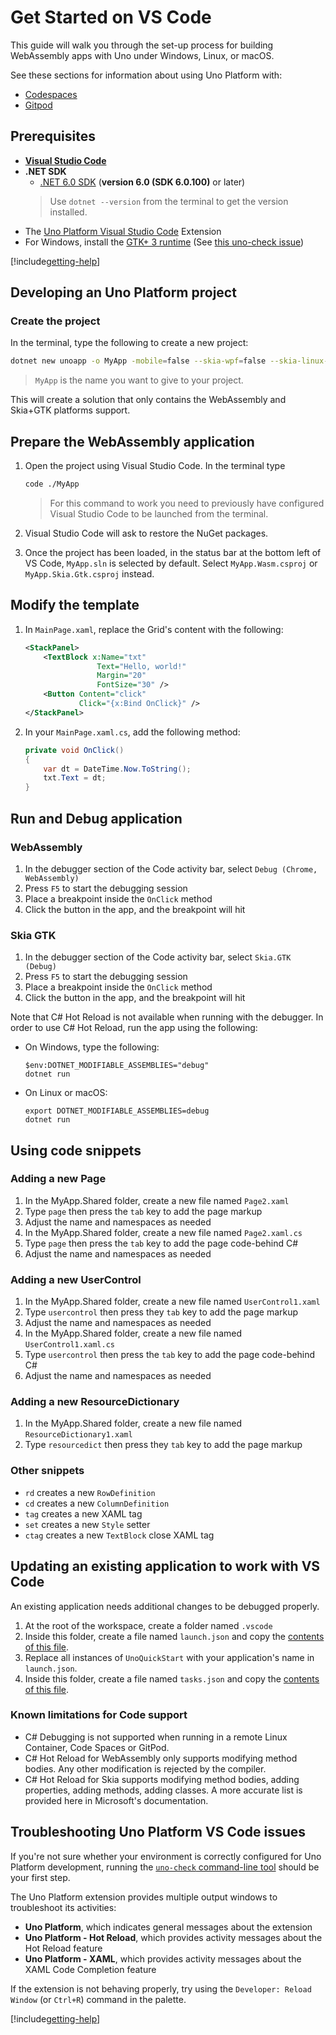 # Get Started on VS Code

This guide will walk you through the set-up process for building WebAssembly apps with Uno under Windows, Linux, or macOS.

See these sections for information about using Uno Platform with:
- [Codespaces](features/working-with-codespaces.md)
- [Gitpod](features/working-with-gitpod.md)

## Prerequisites

* [**Visual Studio Code**](https://code.visualstudio.com/)
* **.NET SDK**
    * [.NET 6.0 SDK](https://dotnet.microsoft.com/download/dotnet-core/5.0) (**version 6.0 (SDK 6.0.100)** or later)
    > Use `dotnet --version` from the terminal to get the version installed.
* The [Uno Platform Visual Studio Code](https://marketplace.visualstudio.com/items?itemName=unoplatform.vscode) Extension
* For Windows, install the [GTK+ 3 runtime](https://github.com/tschoonj/GTK-for-Windows-Runtime-Environment-Installer/releases) (See [this uno-check issue](https://github.com/unoplatform/uno.check/issues/12))

[!include[getting-help](use-uno-check-inline.md)]

## Developing an Uno Platform project

### Create the project

In the terminal, type the following to create a new project:

```bash
dotnet new unoapp -o MyApp -mobile=false --skia-wpf=false --skia-linux-fb=false --vscode
```

> `MyApp` is the name you want to give to your project.

This will create a solution that only contains the WebAssembly and Skia+GTK platforms support.

## Prepare the WebAssembly application

1. Open the project using Visual Studio Code. In the terminal type

    ```bash
    code ./MyApp
    ```

    > For this command to work you need to previously have configured Visual Studio Code to be launched from the terminal.

1. Visual Studio Code will ask to restore the NuGet packages.
1. Once the project has been loaded, in the status bar at the bottom left of VS Code, `MyApp.sln` is selected by default. Select `MyApp.Wasm.csproj` or `MyApp.Skia.Gtk.csproj` instead.

## Modify the template

1. In `MainPage.xaml`, replace the Grid's content with the following:

    ```xml
    <StackPanel>
        <TextBlock x:Name="txt"
                    Text="Hello, world!"
                    Margin="20"
                    FontSize="30" />
        <Button Content="click"
                Click="{x:Bind OnClick}" />
    </StackPanel>
    ```

2. In your `MainPage.xaml.cs`, add the following method:

    ```csharp
    private void OnClick()
    {
        var dt = DateTime.Now.ToString();
        txt.Text = dt;
    }
    ```

## Run and Debug application

### WebAssembly
1. In the debugger section of the Code activity bar, select `Debug (Chrome, WebAssembly)`
1. Press `F5` to start the debugging session
1. Place a breakpoint inside the `OnClick` method
1. Click the button in the app, and the breakpoint will hit

### Skia GTK
1. In the debugger section of the Code activity bar, select `Skia.GTK (Debug)`
1. Press `F5` to start the debugging session
1. Place a breakpoint inside the `OnClick` method
1. Click the button in the app, and the breakpoint will hit

Note that C# Hot Reload is not available when running with the debugger. In order to use C# Hot Reload, run the app using the following:
- On Windows, type the following:
    ```
    $env:DOTNET_MODIFIABLE_ASSEMBLIES="debug"
    dotnet run
    ```
- On Linux or macOS:
    ```
    export DOTNET_MODIFIABLE_ASSEMBLIES=debug
    dotnet run
    ```

## Using code snippets

### Adding a new Page
1. In the MyApp.Shared folder, create a new file named `Page2.xaml`
2. Type `page` then press the `tab` key to add the page markup
3. Adjust the name and namespaces as needed
4. In the MyApp.Shared folder, create a new file named `Page2.xaml.cs`
5. Type `page` then press the `tab` key to add the page code-behind C#
6. Adjust the name and namespaces as needed

### Adding a new UserControl
1. In the MyApp.Shared folder, create a new file named `UserControl1.xaml`
2. Type `usercontrol` then press they `tab` key to add the page markup
3. Adjust the name and namespaces as needed
4. In the MyApp.Shared folder, create a new file named `UserControl1.xaml.cs`
5. Type `usercontrol` then press the `tab` key to add the page code-behind C#
6. Adjust the name and namespaces as needed

### Adding a new ResourceDictionary
1. In the MyApp.Shared folder, create a new file named `ResourceDictionary1.xaml`
2. Type `resourcedict` then press they `tab` key to add the page markup

### Other snippets
* `rd` creates a new `RowDefinition`
* `cd` creates a new `ColumnDefinition`
* `tag` creates a new XAML tag
* `set` creates a new `Style` setter
* `ctag` creates a new `TextBlock` close XAML tag

## Updating an existing application to work with VS Code

An existing application needs additional changes to be debugged properly.

1. At the root of the workspace, create a folder named `.vscode`
2. Inside this folder, create a file named `launch.json` and copy the [contents of this file](https://github.com/unoplatform/uno/blob/master/src/SolutionTemplate/Uno.ProjectTemplates.Dotnet/content/unoapp/.vscode/launch.json).
3. Replace all instances of `UnoQuickStart` with your application's name in `launch.json`.
4. Inside this folder, create a file named `tasks.json` and copy the [contents of this file](https://github.com/unoplatform/uno/blob/master/src/SolutionTemplate/Uno.ProjectTemplates.Dotnet/content/unoapp/.vscode/tasks.json).

### Known limitations for Code support
- C# Debugging is not supported when running in a remote Linux Container, Code Spaces or GitPod.
- C# Hot Reload for WebAssembly only supports modifying method bodies. Any other modification is rejected by the compiler.
- C# Hot Reload for Skia supports modifying method bodies, adding properties, adding methods, adding classes. A more accurate list is provided here in Microsoft's documentation.

## Troubleshooting Uno Platform VS Code issues

If you're not sure whether your environment is correctly configured for Uno Platform development, running the [`uno-check` command-line tool](external/uno.check/doc/using-uno-check.md) should be your first step.

The Uno Platform extension provides multiple output windows to troubleshoot its activities:
- **Uno Platform**, which indicates general messages about the extension
- **Uno Platform - Hot Reload**, which provides activity messages about the Hot Reload feature
- **Uno Platform - XAML**, which provides activity messages about the XAML Code Completion feature

If the extension is not behaving properly, try using the `Developer: Reload Window` (or `Ctrl+R`) command in the palette.

[!include[getting-help](getting-help.md)]
